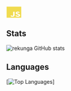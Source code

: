 <div style="display: inline_block"><br>
  <img align="center" alt="Rafa-Js" height="30" width="40" src="https://raw.githubusercontent.com/devicons/devicon/master/icons/javascript/javascript-plain.svg">
</div>

## Stats
![rekunga GitHub stats](https://github-readme-stats.vercel.app/api?username=rekunga&show_icons=true&theme=dracula&count_private=true)


## Languages 
[![Top Languages](https://github-readme-stats.vercel.app/api/top-langs/?username=rekunga&layout=compact&hide=css,html,handlebars)]


